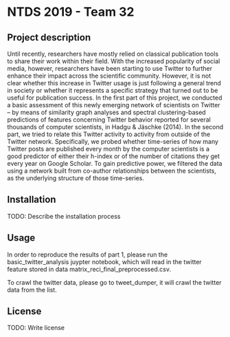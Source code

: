 # NTDS 2019 - Team 32

## Project description

Until recently, researchers have mostly relied on classical publication tools to share their work within their field. With the increased popularity of social media, however, researchers have been starting to use Twitter to further enhance their impact across the scientific community. However, it is not clear whether this increase in Twitter usage is just following a general trend in society or whether it represents a specific strategy that turned out to be useful for publication success. In the first part of this project, we conducted a basic assessment of this newly emerging network of scientists on Twitter – by means of similarity graph analyses and spectral clustering-based predictions of features concerning Twitter behavior reported for several thousands of computer scientists, in Hadgu & Jäschke (2014). In the second part, we tried to relate this Twitter activity to activity from outside of the Twitter network. Specifically, we probed whether time-series of how many Twitter posts are published every month by the computer scientists is a good predictor of either their h-index or of the number of citations they get every year on Google Scholar. To gain predictive power, we filtered the data using a network built from co-author relationships between the scientists, as the underlying structure of those time-series.

## Installation

TODO: Describe the installation process

## Usage

In order to reproduce the results of part 1, please run the basic_twitter_analysis juypter notebook, which will read in the twitter feature stored in data matrix_reci_final_preprocessed.csv.

To crawl the twitter data, please go to tweet_dumper, it will crawl the twitter data from the list.


## License

TODO: Write license
